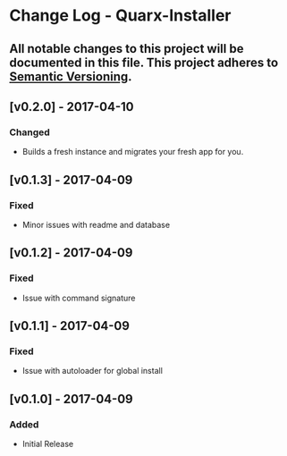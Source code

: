 # Change Log - Quarx-Installer
All notable changes to this project will be documented in this file.
This project adheres to [Semantic Versioning](http://semver.org/).
----

## [v0.2.0] - 2017-04-10

### Changed
- Builds a fresh instance and migrates your fresh app for you.

## [v0.1.3] - 2017-04-09

### Fixed
- Minor issues with readme and database

## [v0.1.2] - 2017-04-09

### Fixed
- Issue with command signature

## [v0.1.1] - 2017-04-09

### Fixed
- Issue with autoloader for global install

## [v0.1.0] - 2017-04-09

### Added
- Initial Release

